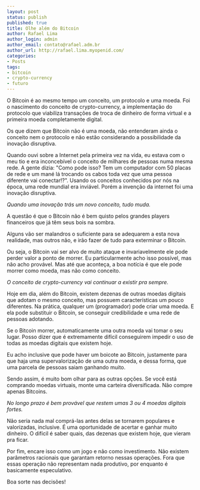 ```yaml
---
layout: post
status: publish
published: true
title: Olhe além do Bitcoin
author: Rafael Lima
author_login: admin
author_email: contato@rafael.adm.br
author_url: http://rafael.lima.myopenid.com/
categories:
- Posts
tags:
- bitcoin
- crypto-currency
- futuro
---
```

O Bitcoin é ao mesmo tempo um conceito, um protocolo e uma moeda. Foi o nascimento do conceito de crypto-currency, a implementação do protocolo que viabiliza transações de troca de dinheiro de forma virtual e a primeira moeda completamente digital.

Os que dizem que Bitcoin não é uma moeda, não entenderam ainda o conceito nem o protocolo e não estão considerando a possibilidade da inovação disruptiva.

Quando ouvi sobre a Internet pela primeira vez na vida, eu estava com o meu tio e era inconcebível o conceito de milhares de pessoas numa mesma rede. A gente dizia: "Como pode isso? Tem um computador com 50 placas de rede e um mané lá trocando os cabos toda vez que uma pessoa diferente vai conectar!?". Usando os conceitos conhecidos por nós na época, uma rede mundial era inviável. Porém a invenção da internet foi uma inovação disruptiva.

*Quando uma inovação trás um novo conceito, tudo muda.*

A questão é que o Bitcoin não é bem quisto pelos grandes players financeiros que já têm seus bois na sombra.

Alguns vão ser malandros o suficiente para se adequarem a esta nova realidade, mas outros não, e irão fazer de tudo para exterminar o Bitcoin.

Ou seja, o Bitcoin vai ser alvo de muito ataque e invariavelmente ele pode perder valor a ponto de morrer. Eu particularmente acho isso possível, mas não acho provável. Mas até que aconteça, a boa notícia é que ele pode morrer como moeda, mas não como conceito.

*O conceito de crypto-currency vai continuar a existir pra sempre.*

Hoje em dia, além do Bitcoin, existem dezenas de outras moedas digitais que adotam o mesmo conceito, mas possuem características um pouco diferentes. Na prática, qualquer um (programador) pode criar uma moeda. E ela pode substituir o Bitcoin, se conseguir credibilidade e uma rede de pessoas adotando.

Se o Bitcoin morrer, automaticamente uma outra moeda vai tomar o seu lugar. Posso dizer que é extremamente difícil conseguirem impedir o uso de todas as moedas digitais que existem hoje.

Eu acho inclusive que pode haver um boicote ao Bitcoin, justamente para que haja uma supervalorização de uma outra moeda, e dessa forma, que uma parcela de pessoas saiam ganhando muito.

Sendo assim, é muito bom olhar para as outras opções. Se você está comprando moedas virtuais, monte uma carteira diversificada. Não compre apenas Bitcoins.

*No longo prazo é bem provável que restem umas 3 ou 4 moedas digitais fortes.*

Não seria nada mal comprá-las antes delas se tornarem populares e valorizadas, inclusive. É uma oportunidade de acertar e ganhar muito dinheiro. O difícil é saber quais, das dezenas que existem hoje, que vieram pra ficar.

Por fim, encare isso como um jogo e não como investimento. Não existem parâmetros racionais que garantam retorno nessas operações. Fora que essas operação não representam nada produtivo, por enquanto é basicamente especulativo.

Boa sorte nas decisões!
